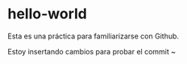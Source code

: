 # hello-world
Esta es una práctica para familiarizarse con Github.

Estoy insertando cambios para probar el commit ~
